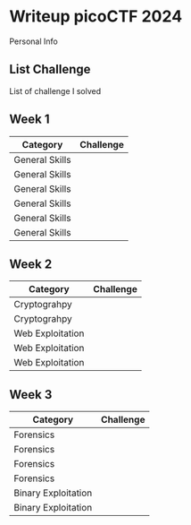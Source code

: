 # **Writeup picoCTF 2024**
Personal Info
## **List Challenge**
List of challenge I solved
## **Week 1**
| **Category**    | **Challenge**                       |
| -------------   | -------------                       |
| General Skills |        |
| General Skills |    |
| General Skills |        |
| General Skills |  |
| General Skills |  |
| General Skills |        |

## **Week 2**
| **Category**    | **Challenge**                       |
| -------------   | -------------                       |
| Cryptograhpy ||
| Cryptograhpy ||
| Web Exploitation ||
| Web Exploitation ||
| Web Exploitation ||

## **Week 3**
| **Category**    | **Challenge**                       |
| -------------   | -------------                       |
| Forensics ||
| Forensics ||
| Forensics ||
| Forensics ||
| Binary Exploitation ||
| Binary Exploitation ||
